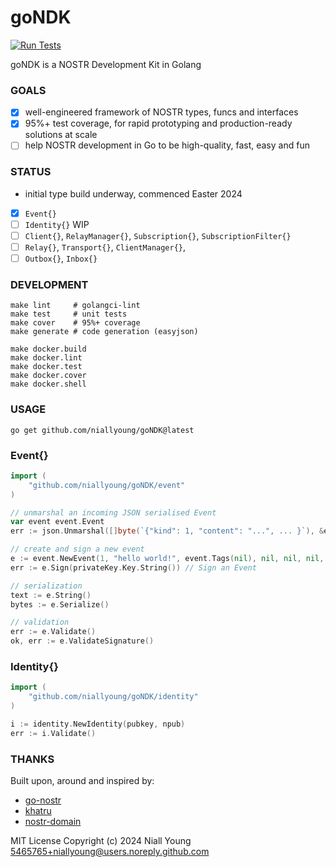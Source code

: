 # goNDK

[![Run Tests](https://github.com/niallyoung/goNDK/actions/workflows/main.yaml/badge.svg)](https://github.com/niallyoung/goNDK/actions/workflows/main.yaml)

goNDK is a NOSTR Development Kit in Golang

### GOALS

- [x] well-engineered framework of NOSTR types, funcs and interfaces
- [x] 95%+ test coverage, for rapid prototyping and production-ready solutions at scale
- [ ] help NOSTR development in Go to be high-quality, fast, easy and fun

### STATUS

* initial type build underway, commenced Easter 2024

- [x] `Event{}`
- [ ] `Identity{}` WIP
- [ ] `Client{}`, `RelayManager{}`, `Subscription{}`, `SubscriptionFilter{}`
- [ ] `Relay{}`, `Transport{}`, `ClientManager{}`,
- [ ] `Outbox{}`, `Inbox{}`

### DEVELOPMENT

```shell
make lint     # golangci-lint
make test     # unit tests
make cover    # 95%+ coverage
make generate # code generation (easyjson)

make docker.build
make docker.lint
make docker.test
make docker.cover
make docker.shell
```

### USAGE

```shell
go get github.com/niallyoung/goNDK@latest
```

### Event{}

```go
import (
    "github.com/niallyoung/goNDK/event"
)

// unmarshal an incoming JSON serialised Event
var event event.Event
err := json.Unmarshal([]byte(`{"kind": 1, "content": "...", ... }`), &event)

// create and sign a new event
e := event.NewEvent(1, "hello world!", event.Tags(nil), nil, nil, nil, nil)
err := e.Sign(privateKey.Key.String()) // Sign an Event

// serialization
text := e.String()
bytes := e.Serialize()

// validation
err := e.Validate()
ok, err := e.ValidateSignature()
```

### Identity{}

```go
import (
	"github.com/niallyoung/goNDK/identity"
)

i := identity.NewIdentity(pubkey, npub)
err := i.Validate()
```

### THANKS

Built upon, around and inspired by:

* [go-nostr](https://github.com/nbd-wtf/go-nostr)
* [khatru](https://github.com/fiatjaf/khatru)
* [nostr-domain](https://github.com/dextryz/nostr-domain)

MIT License
Copyright (c) 2024 Niall Young <5465765+niallyoung@users.noreply.github.com>